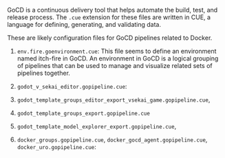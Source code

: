 GoCD is a continuous delivery tool that helps automate the build, test, and release process. The `.cue` extension for these files are written in CUE, a language for defining, generating, and validating data.

These are likely configuration files for GoCD pipelines related to Docker.

1. `env.fire.goenvironment.cue`: This file seems to define an environment named itch-fire in GoCD. An environment in GoCD is a logical grouping of pipelines that can be used to manage and visualize related sets of pipelines together.

2. `godot_v_sekai_editor.gopipeline.cue`:

3. `godot_template_groups_editor_export_vsekai_game.gopipeline.cue`,

4. `godot_template_groups_export.gopipeline.cue`

5. `godot_template_model_explorer_export.gopipeline.cue`,
6. `docker_groups.gopipeline.cue`, `docker_gocd_agent.gopipeline.cue`, `docker_uro.gopipeline.cue`:
